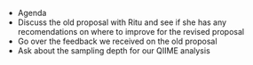 - Agenda
- Discuss the old proposal with Ritu and see if she has any recomendations on where to improve for the revised proposal
- Go over the feedback we received on the old proposal
- Ask about the sampling depth for our QIIME analysis
